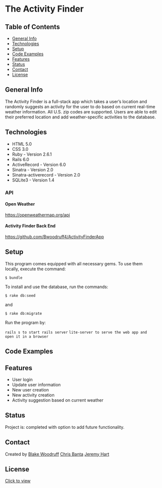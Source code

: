 # The Activity Finder

## Table of Contents
* [General Info](#general-info)
* [Technologies](#technologies)
* [Setup](#setup)
* [Code Examples](#code-examples)
* [Features](#features)
* [Status](#status)
* [Contact](#contact)
* [License](#license)

## General Info

The Activity Finder is a full-stack app which takes a user’s location and randomly suggests an activity for the user to do based on current real-time weather information. All U.S. zip codes are supported. Users are able to edit their preferred location and add weather-specific activities to the database.

## Technologies

* HTML 5.0
* CSS 3.0
* Ruby - Version 2.6.1
* Rails 6.0
* ActiveRecord - Version 6.0 
* Sinatra - Version 2.0
* Sinatra-activerecord -  Version 2.0
* SQLite3 - Version 1.4

### API

#### Open Weather
https://openweathermap.org/api

#### Activity Finder Back End
https://github.com/Bwoodruff4/ActivityFinderApp


## Setup

This program comes equipped with all necessary gems. To use them locally, execute the command:

`$ bundle`

To install and use the database, run the commands:

`$ rake db:seed `

and 

`$ rake db:migrate`

Run the program by: 

`rails s to start rails server`
`lite-server to serve the web app and open it in a browser`


## Code Examples

    
## Features

* User login
* Update user information
* New user creation
* New activity creation
* Activity suggestion based on current weather

## Status

Project is: completed with option to add future functionality.

## Contact

Created by [Blake Woodruff](http://www.linkedin.com/in/blakewoodruffengineer)
[Chris Banta](http://www.linkedin.com/in/chris-banta)
[Jeremy Hart](http://www.linkedin.com/in/**********)

## License

[Click to view](https://github.com/stein0209/TheActivityFinder/blob/master/License.txt)

